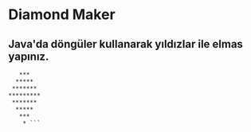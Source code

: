 # Diamond Maker
## Java'da döngüler kullanarak yıldızlar ile elmas yapınız.
```  *
   ***
  *****
 *******
*********
 *******
  *****
   ***
    * ```
